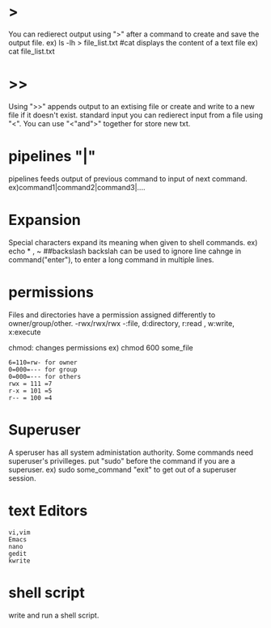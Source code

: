 # >
You can redierect output using ">" after a command to create and save the output file.
ex) ls -lh > file_list.txt
#cat
displays the content of a text file
ex) cat file_list.txt
# >>
Using ">>" appends output to an extising file or create and write to a new file if it doesn't exist.
standard input
you can redierect input from a file using "<".
You can use "<"and">" together for store new txt.

# pipelines "|"
pipelines feeds output of previous command to input of next command.
ex)command1|command2|command3|....

# Expansion
Special characters expand its meaning when given to shell commands.
ex) echo * , ~
##backslash 
backslah can be used to ignore line cahnge in command("enter"),
to enter a long command in multiple lines.

# permissions
Files and directories have a permission assigned differently to owner/group/other.
-rwx/rwx/rwx
 -:file, d:directory, r:read , w:write, x:execute
 
 chmod: changes permissions
 ex) chmod 600 some_file 
 
 ```
 6=110=rw- for owner  
 0=000=--- for group 
 0=000=--- for others 
 rwx = 111 =7 
 r-x = 101 =5 
 r-- = 100 =4 
 ```
 
 # Superuser
 A speruser has all system administation authority.
 Some commands need superuser's privilleges.
 put "sudo" before the command if you are a superuser.
 ex) sudo some_command
 "exit" to get out of a superuser session.
 
 # text Editors
 ```
vi,vim 
Emacs
nano
gedit
kwrite
```

# shell script
write and run a shell script.
 
 
 
 
 
